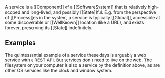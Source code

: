 A service is a [[Component]] of a [[SoftwareSystem]] that is relatively high-scoped and long-lived, and possibly [[State]]ful. E.g. from the perspective of [[Process]]es in the system, a service is typically [[Global]], accessible at some discoverable or [[WellKnown]] location (like a URL), and exists forever, preserving its [[State]] indefinitely.

## Examples

The quintessential example of a service these days is arguably a web service with a REST API. But services don't need to live on the web. The filesystem on your computer is also a service by the definition above, as are other OS services like the clock and window system.